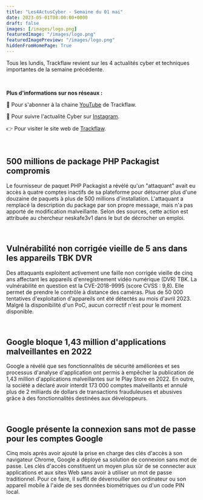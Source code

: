 ```yaml
---
title: "Les4ActusCyber - Semaine du 01 mai"
date: 2023-05-01T08:00:00+0000
draft: false
images: [/images/logo.png]
featuredImage: "/images/logo.png"
featuredImagePreview: "/images/logo.png"
hiddenFromHomePage: True
---
```

    
Tous les lundis, Trackflaw revient sur les 4 actualités cyber et techniques importantes de la semaine précédente.

<br>

**Plus d'informations sur nos réseaux :**

🔴 Pour s'abonner à la chaine [YouTube](https://www.youtube.com/@trackflaw) de Trackflaw.

📸 Pour suivre l'actualité Cyber sur [Instagram](https://www.instagram.com/trackflaw/).

👉 Pour visiter le site web de [Trackflaw](https://trackflaw.com).

    
<br>

## 500 millions de package PHP Packagist compromis

Le fournisseur de paquet PHP Packagist a révélé qu'un "attaquant" avait eu accès à quatre comptes inactifs de sa plateforme pour détourner plus d'une douzaine de paquets à plus de 500 millions d'installation.
L'attaquant a remplacé la description du package par son propre message, mais n'a pas apporté de modification malveillante. Selon des sources, cette action est attribuée au chercheur neskafe3v1 dans le but de décrocher un emploi.


<br>

## Vulnérabilité non corrigée vieille de 5 ans dans les appareils TBK DVR

Des attaquants exploitent activement une faille non corrigée vieille de cinq ans affectant les appareils d'enregistrement vidéo numérique (DVR) TBK. La vulnérabilité en question est la CVE-2018-9995 (score CVSS : 9,8). Elle permet de prendre le contrôle à distance des caméras.
Plus de 50 000 tentatives d'exploitation d'appareils ont été détectés au mois d'avril 2023. Malgré la disponibilité d'un PoC, aucun correctif n'est pour le moment disponible.


<br>

## Google bloque 1,43 million d'applications malveillantes en 2022

Google a révélé que ses fonctionnalités de sécurité améliorées et ses processus d'analyse d'application ont permis à empêcher la publication de 1,43 million d'applications malveillantes sur le Play Store en 2022.
En outre, la société a déclaré avoir interdit 173 000 comptes malveillants et annulé plus de 2 milliards de dollars de transactions frauduleuses et abusives grâce à des fonctionnalités destinées aux développeurs.


<br>

## Google présente la connexion sans mot de passe pour les comptes Google

Cinq mois après avoir ajouté la prise en charge des clés d'accès à son navigateur Chrome, Google a déployé sa solution de connexion sans mot de passe.
Les clés d'accès constituent un moyen plus sûr de se connecter aux applications et aux sites Web sans avoir à utiliser un mot de passe traditionnel. Pour ce faire, il suffit de déverrouiller son ordinateur ou son appareil mobile à l'aide de ses données biométriques ou d'un code PIN local.

